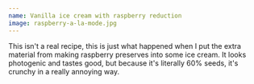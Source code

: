 ```yaml
---
name: Vanilla ice cream with raspberry reduction
image: raspberry-a-la-mode.jpg
---
```

This isn't a real recipe, this is just what happened when I put the extra material from
making raspberry preserves into some ice cream. It looks photogenic and tastes good, but because
it's literally 60% seeds, it's crunchy in a really annoying way.
